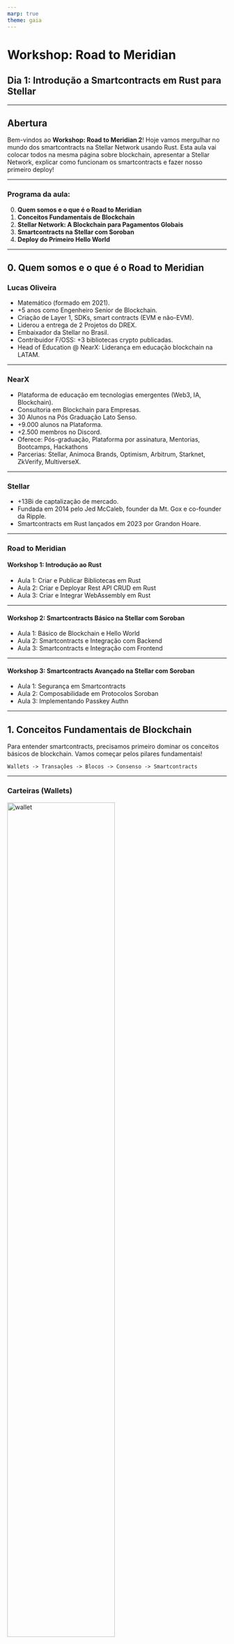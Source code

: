 ```yaml
---
marp: true
theme: gaia
---
```


# **Workshop: Road to Meridian**

## **Dia 1: Introdução a Smartcontracts em Rust para Stellar**

---

## Abertura

Bem-vindos ao **Workshop: Road to Meridian 2**! Hoje vamos mergulhar no mundo dos smartcontracts na Stellar Network usando Rust. Esta aula vai colocar todos na mesma página sobre blockchain, apresentar a Stellar Network, explicar como funcionam os smartcontracts e fazer nosso primeiro deploy!

---

### Programa da aula:

0. **Quem somos e o que é o Road to Meridian**
1. **Conceitos Fundamentais de Blockchain**
2. **Stellar Network: A Blockchain para Pagamentos Globais**
3. **Smartcontracts na Stellar com Soroban**
4. **Deploy do Primeiro Hello World**

---

## 0. Quem somos e o que é o Road to Meridian

### Lucas Oliveira

- Matemático (formado em 2021).
- +5 anos como Engenheiro Senior de Blockchain.
- Criação de Layer 1, SDKs, smart contracts (EVM e não-EVM).
- Liderou a entrega de 2 Projetos do DREX.
- Embaixador da Stellar no Brasil.
- Contribuidor F/OSS: +3 bibliotecas crypto publicadas.
- Head of Education @ NearX: Liderança em educação blockchain na LATAM.

---

### NearX

- Plataforma de educação em tecnologias emergentes (Web3, IA, Blockchain).
- Consultoria em Blockchain para Empresas.
- 30 Alunos na Pós Graduação Lato Senso.
- +9.000 alunos na Plataforma.
- +2.500 membros no Discord.
- Oferece: Pós-graduação, Plataforma por assinatura, Mentorias, Bootcamps, Hackathons
- Parcerias: Stellar, Animoca Brands, Optimism, Arbitrum, Starknet, ZkVerify, MultiverseX.

---

### Stellar

- +13Bi de captalização de mercado.
- Fundada em 2014 pelo Jed McCaleb, founder da Mt. Gox e co-founder da Ripple.
- Smartcontracts em Rust lançados em 2023 por Grandon Hoare.

---

### Road to Meridian

#### Workshop 1: Introdução ao Rust

- Aula 1: Criar e Publicar Bibliotecas em Rust
- Aula 2: Criar e Deployar Rest API CRUD em Rust
- Aula 3: Criar e Integrar WebAssembly em Rust

---

#### Workshop 2: Smartcontracts Básico na Stellar com Soroban

- Aula 1: Básico de Blockchain e Hello World
- Aula 2: Smartcontracts e Integração com Backend
- Aula 3: Smartcontracts e Integração com Frontend

---

#### Workshop 3: Smartcontracts Avançado na Stellar com Soroban

- Aula 1: Segurança em Smartcontracts
- Aula 2: Composabilidade em Protocolos Soroban
- Aula 3: Implementando Passkey Authn

---

## 1. Conceitos Fundamentais de Blockchain

Para entender smartcontracts, precisamos primeiro dominar os conceitos básicos de blockchain. Vamos começar pelos pilares fundamentais!

```
Wallets -> Transações -> Blocos -> Consenso -> Smartcontracts
```

---

### Carteiras (Wallets)

<img src="./assets/wallet.png" alt="wallet" style="width: 70%; height: auto;">

---

### Transações

<img src="./assets/tx.png" alt="tx" style="width: 70%; height: auto;">

---

### Blocos

<img src="./assets/block.png" alt="block" style="width: 70%; height: auto;">

---

### Consenso

<img src="./assets/consenso.png" alt="consenso" style="width: 70%; height: auto;">

---

## 2. Stellar Network: A Blockchain para Pagamentos Globais

A Stellar é uma blockchain focada em pagamentos globais rápidos e baratos. Vamos entender suas características únicas!

---

### Tokenomics

A tokenomics da Stellar representa a distribuição e economia dos tokens XLM na rede. Abaixo estão os principais indicadores econômicos:

| Indicador                 | Valor              | Descrição                                          |
| ------------------------- | ------------------ | -------------------------------------------------- |
| Fornecimento Inicial      | 100B XLM           | Quantidade total de tokens criados no lançamento   |
| Queima                    | 55B XLM (Nov 2019) | Tokens permanentemente removidos de circulação     |
| Fornecimento Máximo Atual | 50B XLM            | Limite máximo de tokens que podem existir          |
| Fornecimento Circulante   | 31.28B XLM         | Tokens atualmente em circulação no mercado         |
| Capitalização de Mercado  | $13.84B USD        | Valor total do mercado (preço × oferta circulante) |
| Volume 24h                | $557.8M USD        | Valor total negociado nas últimas 24 horas         |

---

### Wallet

- Hash Functions: SHA-256 e RIPEMD-160 `ripemd160(sha256(data))`
- Curva Elliptica: Ed25519
- Wallets: Freighter, Lobstr
- Redes: PublicNet, TestNet, Futurenet

---

### Transações

- 26 tipos de operações
- Taxa Base 100 stroops == 0.00001 XLM
- `n * 100 stroops` onde `n` é o número de operações na transação.

| **Operação**         | **Descrição**                                                  |
| -------------------- | -------------------------------------------------------------- |
| Create Account       | Cria e financia uma nova conta com um saldo inicial de XLM.    |
| Payment              | Envia um valor em um ativo para uma conta de destino.          |
| Change Trust         | Cria, atualiza ou deleta uma linha de confiança para um ativo. |
| Invoke Host Function | Executa funções de contratos inteligentes (Soroban).           |

---

### Blocos

- Blocos == Ledgers
- Limite padrão de 2000 operações
- Um ledger a cada 5-7 segundos (~8.600-10.300 ledgers por dia)

---

### Consenso

O Stellar Consensus Protocol (SCP) é um protocolo de acordo bizantino federado (FBA) com membresia aberta, onde nós configuram fatias de quórum para alcançar consenso global sem mineração ou stake, garantindo transações atômicas e irreversíveis em segundos.

---

- A rede suporta mais de 3,3 milhões de contas.
- +15 TPS (Transações por segundo)
- Consensus time = 1.061 ms
- Atualização do ledger = 46 ms.

---

- Figura 2

---

- Figura 6

---

- Figura 7

---

## 3. Smartcontracts na Stellar com Soroban

Soroban, é a plataforma de contratos inteligentes da Stellar, concentra-se em três pilares essenciais:

- Desempenho
- Sustentabilidade
- Segurança.

---

### O que é Soroban?

- Mainnet: Março 2024
- Runtime: WebAssembly (Wasm)
- Linguagem principal: Rust
- Integração com Stellar Network
- 150+ projetos financiados
- Fundo: US$100 milhões

- Processamento paralelo
- Concorrência sem conflitos
- Taxas multidimensionais

---

### Por que Rust?

**Vantagens do Rust:**

- Segurança de memória sem garbage collector
- Performance próxima ao C/C++
- Sistema de tipos robusto
- Comunidade ativa e crescente

**Rust + Wasm:**

- Soroban DSL
- Compilação eficiente
- Execução determinística
- Portabilidade entre plataformas

---

### VMs e Runtimes

**WebAssembly (Wasm):**

- Bytecode portável e eficiente
- Sandbox seguro para execução
- Suporte a múltiplas linguagens
- Alta performance

---

**Outras VMs:**

- **eBPF:** Linux kernel programs
- **RISC-V:** Arquitetura de processador aberta
- **EVM:** Ethereum Virtual Machine
- **Move:** Linguagem da Diem/Aptos
- **Cairo:** Linguagem da StarkNet

---

### Ferramentas de Desenvolvimento

---

---

## 4. Deploy do Primeiro Hello World com Soroban

- Mão na massa: criar um smart contract
- Objetivo: Hello World na rede Stellar
- Ferramentas: Rust, Soroban CLI, Stellar SDK

---

### Ciclo de Desenvolvimento Soroban

1. Configuração: Criar conta e adicionar faucets
2. Escrever: Contrato
3. Compilar: Gerar Wasm
4. Testar: Validar localmente
5. Upload: Carregar contrato na rede
6. Intalar: Inicializar contrato na rede
7. Interagir: Executar funções

---

### 4.1 Criar Projeto

- Iniciar projeto: `cargo new --lib hello_world`
- Estrutura de arquivos:
  - `Cargo.toml`
  - `src/lib.rs`
  - `src/test.rs`
- Base para contrato Soroban

---

### 4.2 Configurar Projeto

- Editar `Cargo.toml`:
  - Definir `crate-type = ["cdylib"]`
  - Adicionar `soroban-sdk = "20.0.0"`
  - Configurar `[profile.release]` para WebAssembly
- Habilitar `no_std`
- Rede: Testnet

---

### 4.3 Estrutura de um Contrato Soroban

- **DSL (Domain Specific Language)**:
  - `#[contract]` e `#[contractimpl]`
  - Função: `hello(env: Env, to: Symbol)`
- **No STD**:
  - Sem standard library
  - Usa `soroban-sdk`
  - Ambiente determinístico
- **Env**:
  - Interface com runtime
  - Acesso a storage, eventos, criptografia

---

### 4.4 Criar Contrato

- Arquivo: `src/lib.rs`
- Código base:
  - `#![no_std]`
  - Importar `soroban-sdk`
  - Definir `HelloContract`
  - Função: `hello` retorna `Vec<Symbol>`
- Exemplo: `Hello, world`

---

### 4.5 Compilar Contrato

- Comando: `cargo build --target wasm32-unknown-unknown --release`
- Output: `target/wasm32-unknown-unknown/release/hello_world.wasm`
- Gera bytecode WebAssembly
- Otimização: `opt-level = "z"`

---

### 4.6 Testar Contrato

- Comando: `cargo test`
- Usa `soroban-sdk` com `testutils`
- Verifica função `hello`
- Garante comportamento correto
- Exemplo: Testar output `["Hello", "world"]`

---

### 4.7 Deploy e Interação

- **Install**:
  - `soroban contract install --wasm hello_world.wasm --source alice --network testnet`
- **Deploy**:
  - `soroban contract deploy --wasm hello_world.wasm --source alice --network testnet`
- **Interagir**:
  - `soroban contract invoke --id CONTRACT_ID --source alice --network testnet -- hello --to world`
- Resultado: `["Hello", "world"]`

---

## Revisão

1. **Conceitos Fundamentais de Blockchain**

- [x] Wallets gerenciam chaves e facilitam interação com blockchain
- [x] Transações têm operações, fees e passam por ciclo de validação
- [x] Blocos contêm transações e são criados via consenso
- [x] Stellar usa SCP: consenso federado bizantino eficiente

2. **Stellar Network: A Blockchain para Pagamentos Globais**

- [x] Transações rápidas (3-5s) e baratas (0.00001 XLM)
- [x] SCP permite consenso sem mineração ou staking
- [x] Ecossistema focado em inclusão financeira global
- [x] XLM como token nativo e bridge currency

3. **Smartcontracts na Stellar com Soroban**

- [x] Soroban usa WebAssembly como runtime para contratos
- [x] Rust oferece segurança e performance para desenvolvimento
- [x] Ferramentas: Stellar SDK, Soroban CLI, Stellar Plus
- [x] Contratos usam DSL específica e ambiente no_std

4. **Deploy do Primeiro Hello World**

- [x] Estrutura básica: #[contract] e #[contractimpl]
- [x] Ciclo: compilar → testar → upload → install → interagir
- [x] Configuração específica no Cargo.toml para Wasm
- [x] Uso do Env para interagir com runtime Soroban

---

## Lição de casa

### Desafio de Aprendizagem

- **fácil:** Modifique o Hello World para retornar uma mensagem personalizada
- **médio:** Crie um contador que incrementa e retorna o valor atual
- **difícil:** Implemente um contrato de votação simples com múltiplas opções

**Recursos:**

- [Soroban Documentation](https://soroban.stellar.org/docs)
- [Stellar Developers](https://developers.stellar.org/)
- [Soroban Examples](https://github.com/stellar/soroban-examples)
- [Rust Book](https://doc.rust-lang.org/book/)

### Desafio de Carreira

- Post no LinkedIn e Twitter com #road2meridian (1/3)
- Marque a Stellar (@StellarOrg)
- Marque a NearX (@NearX\_)

### Desafio de Comunidade

- Poste uma foto da sua mesa de trabalho! (discord da nearx)
- Poste uma mensagem para encorajar as pessoas (discord da stellar)

---

## Próxima Aula

Na próxima aula, vamos explorar **Tipos de Dados e Storage em Soroban**. Até lá!
